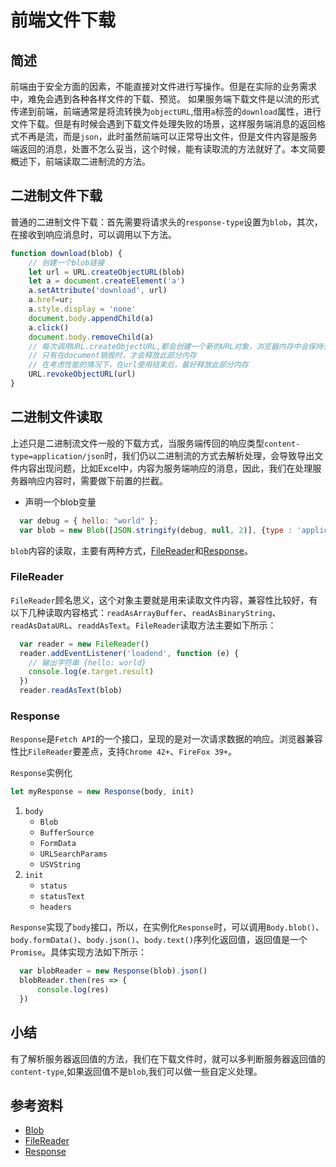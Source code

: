 # 前端文件下载

## 简述

前端由于安全方面的因素，不能直接对文件进行写操作。但是在实际的业务需求中，难免会遇到各种各样文件的下载、预览。
如果服务端下载文件是以流的形式传递到前端，前端通常是将流转换为`objectURL`,借用`a`标签的`download`属性，进行文件下载。但是有时候会遇到下载文件处理失败的场景，这样服务端消息的返回格式不再是流，而是`json`，此时虽然前端可以正常导出文件，但是文件内容是服务端返回的消息，处置不怎么妥当，这个时候，能有读取流的方法就好了。本文简要概述下，前端读取二进制流的方法。

## 二进制文件下载

普通的二进制文件下载：首先需要将请求头的`response-type`设置为`blob`，其次，在接收到响应消息时，可以调用以下方法。

```JavaScript
function download(blob) {
    // 创建一个blob链接
    let url = URL.createObjectURL(blob)
    let a = document.createElement('a')
    a.setAttribute('download', url)
    a.href=ur;
    a.style.display = 'none'
    document.body.appendChild(a)
    a.click()
    document.body.removeChild(a)
    // 每次调用URL.createObjectURL,都会创建一个新的URL对象，浏览器内存中会保持对该对象的引用
    // 只有在document销毁时，才会释放此部分内存
    // 在考虑性能的情况下，在url使用结束后，最好释放此部分内存
    URL.revokeObjectURL(url)
}
```

## 二进制文件读取

上述只是二进制流文件一般的下载方式，当服务端传回的响应类型`content-type=application/json`时，我们仍以二进制流的方式去解析处理，会导致导出文件内容出现问题，比如Excel中，内容为服务端响应的消息，因此，我们在处理服务器响应内容时，需要做下前置的拦截。

- 声明一个blob变量

```JavaScript
  var debug = { hello: "world" };
  var blob = new Blob([JSON.stringify(debug, null, 2)], {type : 'application/json'})
```

`blob`内容的读取，主要有两种方式，[FileReader](https://developer.mozilla.org/zh-CN/docs/Web/API/FileReader)和[Response](https://developer.mozilla.org/zh-CN/docs/Web/API/Response/Response)。

### FileReader

`FileReader`顾名思义，这个对象主要就是用来读取文件内容，兼容性比较好，有以下几种读取内容格式：`readAsArrayBuffer`、`readAsBinaryString`、`readAsDataURL`、`readdAsText`。`FileReader`读取方法主要如下所示：

```JavaScript
  var reader = new FileReader()
  reader.addEventListener('loadend', function (e) {
    // 输出字符串 {hello: world}
    console.log(e.target.result)
  })
  reader.readAsText(blob)
```

### Response

`Response`是`Fetch API`的一个接口，呈现的是对一次请求数据的响应。浏览器兼容性比`FileReader`要差点，支持`Chrome 42+`、`FireFox 39+`。

`Response`实例化

```JavaScript
let myResponse = new Response(body, init)
```

1. `body`
   - `Blob`
   - `BufferSource`
   - `FormData`
   - `URLSearchParams`
   - `USVString`
2. `init`
   - `status`
   - `statusText`
   - `headers`

`Response`实现了`body`接口，所以，在实例化`Response`时，可以调用`Body.blob()`、`body.formData()`、`body.json()`、`body.text()`序列化返回值，返回值是一个`Promise`。具体实现方法如下所示：

```javascript
  var blobReader = new Response(blob).json()
  blobReader.then(res => {
      console.log(res)
  })
```

## 小结

有了解析服务器返回值的方法，我们在下载文件时，就可以多判断服务器返回值的`content-type`,如果返回值不是`blob`,我们可以做一些自定义处理。

## 参考资料

- [Blob](https://developer.mozilla.org/zh-CN/docs/Web/API/Blob)
- [FileReader](https://developer.mozilla.org/zh-CN/docs/Web/API/FileReader)
- [Response](https://developer.mozilla.org/zh-CN/docs/Web/API/Response/Response)
